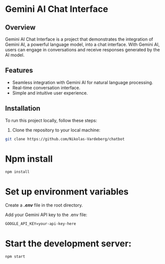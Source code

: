 # Gemini AI Chat Interface
## Overview
Gemini AI Chat Interface is a project that demonstrates the integration of Gemini AI, a powerful language model, into a chat interface. With Gemini AI, users can engage in conversations and receive responses generated by the AI model.

## Features
- Seamless integration with Gemini AI for natural language processing.
- Real-time conversation interface.
- Simple and intuitive user experience.


## Installation

To run this project locally, follow these steps:

1. Clone the repository to your local machine:

```bash
git clone https://github.com/Nikolas-Vardeberg/chatbot
```
# Npm install

```
npm install
```

# Set up environment variables

Create a ***.env*** file in the root directory.

Add your Gemini API key to the .env file:

```
GOOGLE_API_KEY=your-api-key-here
```

# Start the development server:

```
npm start
```